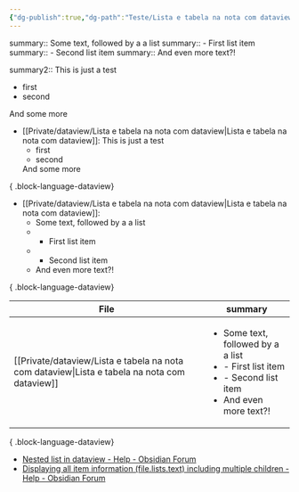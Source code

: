 ```yaml
---
{"dg-publish":true,"dg-path":"Teste/Lista e tabela na nota com dataview.md","permalink":"/teste/lista-e-tabela-na-nota-com-dataview/","contentClasses":"list-cards cards","updated":"2025-03-30T20:06:07.793-03:00"}
---
```



summary:: Some text, followed by a a list
summary:: - First list item
summary:: - Second list item
summary:: And even more text?!

summary2:: This is just a test<br /><ul><li>first<li>second</ul>And some more

- [[Private/dataview/Lista e tabela na nota com dataview\|Lista e tabela na nota com dataview]]: This is just a test<br /><ul><li>first<li>second</ul>And some more

{ .block-language-dataview}

- [[Private/dataview/Lista e tabela na nota com dataview\|Lista e tabela na nota com dataview]]: 
    - Some text, followed by a a list
    - - First list item
    - - Second list item
    - And even more text?!


{ .block-language-dataview}

| File                                                                                             | summary                                                                                                                             |
| ------------------------------------------------------------------------------------------------ | ----------------------------------------------------------------------------------------------------------------------------------- |
| [[Private/dataview/Lista e tabela na nota com dataview\|Lista e tabela na nota com dataview]] | <ul><li>Some text, followed by a a list</li><li>- First list item</li><li>- Second list item</li><li>And even more text?!</li></ul> |

{ .block-language-dataview}

- [Nested list in dataview - Help - Obsidian Forum](https://forum.obsidian.md/t/nested-list-in-dataview/58413/2)
- [Displaying all item information (file.lists.text) including multiple children - Help - Obsidian Forum](https://forum.obsidian.md/t/displaying-all-item-information-file-lists-text-including-multiple-children/78654/3)
